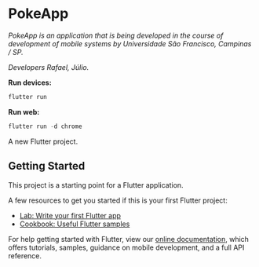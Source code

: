 # PokeApp

<i>
PokeApp is an application that is being developed in the course of development of mobile systems by Universidade São Francisco, Campinas / SP.

Developers Rafael, Júlio.
</i>

<strong>Run devices:</strong>

```dart
flutter run
```

<strong>Run web:</strong>

```dart
flutter run -d chrome
```

A new Flutter project.

## Getting Started

This project is a starting point for a Flutter application.

A few resources to get you started if this is your first Flutter project:

- [Lab: Write your first Flutter app](https://flutter.dev/docs/get-started/codelab)
- [Cookbook: Useful Flutter samples](https://flutter.dev/docs/cookbook)

For help getting started with Flutter, view our
[online documentation](https://flutter.dev/docs), which offers tutorials,
samples, guidance on mobile development, and a full API reference.
